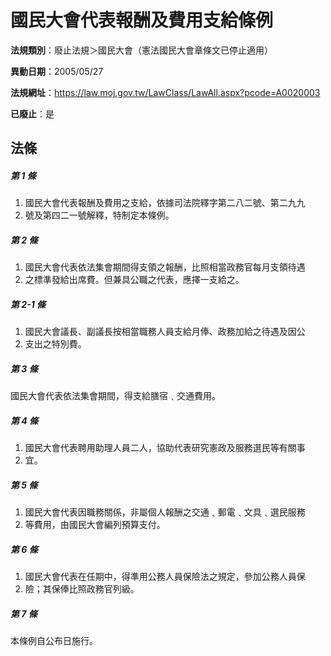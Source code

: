 # 國民大會代表報酬及費用支給條例

**法規類別**：廢止法規＞國民大會（憲法國民大會章條文已停止適用）

**異動日期**：2005/05/27  

**法規網址**：https://law.moj.gov.tw/LawClass/LawAll.aspx?pcode=A0020003

**已廢止**：是



## 法條
##### 第 1 條
1. 國民大會代表報酬及費用之支給，依據司法院釋字第二八二號、第二九九
1. 號及第四二一號解釋，特制定本條例。

##### 第 2 條
1. 國民大會代表依法集會期間得支領之報酬，比照相當政務官每月支領待遇
1. 之標準發給出席費。但兼具公職之代表，應擇一支給之。

##### 第 2-1 條
1. 國民大會議長、副議長按相當職務人員支給月俸、政務加給之待遇及因公
1. 支出之特別費。

##### 第 3 條
國民大會代表依法集會期間，得支給膳宿﹑交通費用。

##### 第 4 條
1. 國民大會代表聘用助理人員二人，協助代表研究憲政及服務選民等有關事
1. 宜。

##### 第 5 條
1. 國民大會代表因職務關係，非屬個人報酬之交通﹑郵電﹑文具﹑選民服務
1. 等費用，由國民大會編列預算支付。

##### 第 6 條
1. 國民大會代表在任期中，得準用公務人員保險法之規定，參加公務人員保
1. 險；其保俸比照政務官列級。

##### 第 7 條
本條例自公布日施行。


